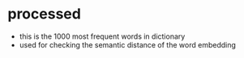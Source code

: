 # processed
- this is the 1000 most frequent words in dictionary
- used for checking the semantic distance of the word embedding
